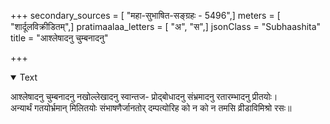 +++
secondary_sources = [ "महा-सुभाषित-सङ्ग्रहः - 5496",]
meters = [ "शार्दूलविक्रीडितम्",]
pratimaalaa_letters = [ "अ", "स",]
jsonClass = "Subhaashita"
title = "आश्लेषादनु चुम्बनादनु"

+++

<details open><summary>Text</summary>

आश्लेषादनु चुम्बनादनु नखोल्लेखादनु स्वान्तज- प्रोद्बोधादनु संभ्रमादनु रतारम्भादनु प्रीतयोः।  
अन्यार्थं गतयोर्भ्रमान् मिलितयोः संभाषणैर्जानतोर् दम्पत्योरिह को न को न तमसि व्रीडाविमिश्रो रसः॥
</details>

